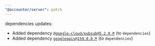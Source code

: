 ```yaml
---
"@accounter/server": patch
---
```

dependencies updates:
  - Added dependency [`@google-cloud/pubsub@5.2.0` ↗︎](https://www.npmjs.com/package/@google-cloud/pubsub/v/5.2.0) (to `dependencies`)
  - Added dependency [`googleapis@159.0.0` ↗︎](https://www.npmjs.com/package/googleapis/v/159.0.0) (to `dependencies`)
